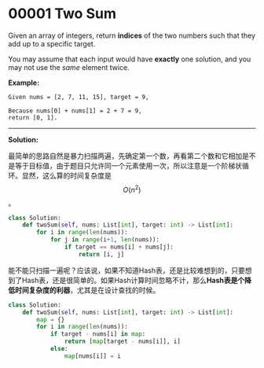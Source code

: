 # 00001 Two Sum

Given an array of integers, return **indices** of the two numbers such that they add up to a specific target.

You may assume that each input would have **exactly** one solution, and you may not use the *same* element twice.

**Example:**

```
Given nums = [2, 7, 11, 15], target = 9,

Because nums[0] + nums[1] = 2 + 7 = 9,
return [0, 1].
```

---

**Solution:**

最简单的思路自然是暴力扫描两遍，先确定第一个数，再看第二个数和它相加是不是等于目标值，由于题目只允许同一个元素使用一次，所以注意是一个阶梯状循环。显然，这么算的时间复杂度是$$O(n^2)$$。

```python
class Solution:
    def twoSum(self, nums: List[int], target: int) -> List[int]:
        for i in range(len(nums)):
            for j in range(i+1, len(nums)):
                if target == nums[i] + nums[j]:
                    return [i, j]
```

能不能只扫描一遍呢？应该说，如果不知道Hash表，还是比较难想到的，只要想到了Hash表，还是很简单的。如果Hash计算时间忽略不计，那么**Hash表是个降低时间复杂度的利器**，尤其是在设计查找的时候。

```python
class Solution:
    def twoSum(self, nums: List[int], target: int) -> List[int]:
        map = {}
        for i in range(len(nums)):
            if target - nums[i] in map:
                return [map[target - nums[i]], i]
            else:
                map[nums[i]] = i
```



